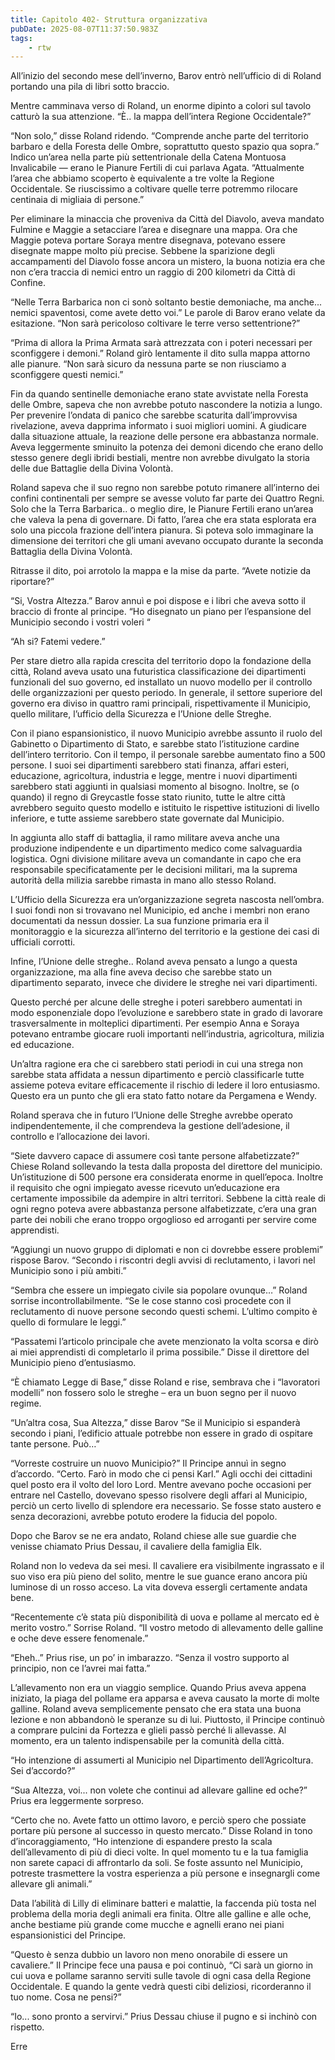 ```yaml
---
title: Capitolo 402- Struttura organizzativa
pubDate: 2025-08-07T11:37:50.983Z
tags:
    - rtw
---
```













All’inizio del secondo mese dell’inverno, Barov entrò nell’ufficio di di Roland portando una pila di libri sotto braccio.


Mentre camminava verso di Roland, un enorme dipinto a colori sul tavolo catturò la sua attenzione. “È.. la mappa dell’intera Regione Occidentale?”


“Non solo,” disse Roland ridendo. “Comprende anche parte del territorio barbaro e della Foresta delle Ombre, soprattutto questo spazio qua sopra.” Indico un’area nella parte più settentrionale della Catena Montuosa Invalicabile — erano le Pianure Fertili di cui parlava Agata. “Attualmente l’area che abbiamo scoperto è equivalente a tre volte la Regione Occidentale. Se riuscissimo a coltivare quelle terre potremmo rilocare centinaia di migliaia di persone.”


Per eliminare la minaccia che proveniva da Città del Diavolo, aveva mandato Fulmine e Maggie a setacciare l’area e disegnare una mappa. Ora che Maggie poteva portare Soraya mentre disegnava, potevano essere disegnate mappe molto più precise. Sebbene la sparizione degli accampamenti del Diavolo fosse ancora un mistero, la buona notizia era che non c’era traccia di nemici entro un raggio di 200 kilometri da Città di Confine.


“Nelle Terra Barbarica non ci sonò soltanto bestie demoniache, ma anche... nemici spaventosi, come avete detto voi.” Le parole di Barov erano velate da esitazione. “Non sarà pericoloso coltivare le terre verso settentrione?”


“Prima di allora la Prima Armata sarà attrezzata con i poteri necessari per sconfiggere i demoni.” Roland girò lentamente il dito sulla mappa attorno alle pianure. “Non sarà sicuro da nessuna parte se non riusciamo a sconfiggere questi nemici.”


Fin da quando sentinelle demoniache erano state avvistate nella Foresta delle Ombre, sapeva che non avrebbe potuto nascondere la notizia a lungo. Per prevenire l’ondata di panico che sarebbe scaturita dall’improvvisa rivelazione, aveva dapprima informato i suoi migliori uomini. A giudicare dalla situazione attuale, la reazione delle persone era abbastanza normale. Aveva leggermente sminuito la potenza dei demoni dicendo che erano dello stesso genere degli ibridi bestiali, mentre non avrebbe divulgato la storia delle due Battaglie della Divina Volontà.


Roland sapeva che il suo regno non sarebbe potuto rimanere all’interno dei confini continentali per sempre se avesse voluto far parte dei Quattro Regni. Solo che la Terra Barbarica.. o meglio dire, le Pianure Fertili erano un’area che valeva la pena di governare. Di fatto, l’area che era stata esplorata era solo una piccola frazione dell’intera pianura. Si poteva solo immaginare la dimensione dei territori che gli umani avevano occupato durante la seconda Battaglia della Divina Volontà.


Ritrasse il dito, poi arrotolo la mappa e la mise da parte. “Avete notizie da riportare?”


“Si, Vostra Altezza.” Barov annuì e poi dispose e i libri che aveva sotto il braccio di fronte al principe. “Ho disegnato un piano per l’espansione del Municipio secondo i vostri voleri “


“Ah si? Fatemi vedere.”


Per stare dietro alla rapida crescita del territorio dopo la fondazione della città, Roland aveva usato una futuristica classificazione dei dipartimenti funzionali del suo governo, ed installato un nuovo modello per il controllo delle organizzazioni per questo periodo. In generale, il settore superiore del governo era diviso in quattro rami principali, rispettivamente il Municipio, quello militare, l’ufficio della Sicurezza e l’Unione delle Streghe.


Con il piano espansionistico, il nuovo Municipio avrebbe assunto il ruolo del Gabinetto o Dipartimento di Stato, e sarebbe stato l’istituzione cardine dell’intero territorio. Con il tempo, il personale sarebbe aumentato fino a 500 persone. I suoi sei dipartimenti sarebbero stati finanza, affari esteri, educazione, agricoltura, industria e legge, mentre i nuovi dipartimenti sarebbero stati aggiunti in qualsiasi momento al bisogno. Inoltre, se (o quando) il regno di Greycastle fosse stato riunito, tutte le altre città avrebbero seguito questo modello e istituito le rispettive istituzioni di livello inferiore, e tutte assieme sarebbero state governate dal Municipio.


In aggiunta allo staff di battaglia, il ramo militare aveva anche una produzione indipendente e un dipartimento medico come salvaguardia logistica. Ogni divisione militare aveva un comandante in capo che era responsabile specificatamente per le decisioni militari, ma la suprema autorità della milizia sarebbe rimasta in mano allo stesso Roland.


L’Ufficio della Sicurezza era un’organizzazione segreta nascosta nell’ombra. I suoi fondi non si trovavano nel Municipio, ed anche i membri non erano documentati da nessun dossier. La sua funzione primaria era il monitoraggio e la sicurezza all’interno del territorio e la gestione dei casi di ufficiali corrotti.


Infine, l’Unione delle streghe.. Roland aveva pensato a lungo a questa organizzazione, ma alla fine aveva deciso che sarebbe stato un dipartimento separato, invece che dividere le streghe nei vari dipartimenti.


Questo perché per alcune delle streghe i poteri sarebbero aumentati in modo esponenziale  dopo l’evoluzione e sarebbero state in grado di lavorare trasversalmente in molteplici dipartimenti. Per esempio Anna e Soraya potevano entrambe giocare ruoli importanti nell’industria, agricoltura, milizia ed educazione.


Un’altra ragione era che ci sarebbero stati periodi in cui una strega non sarebbe stata affidata a nessun dipartimento e perciò classificarle tutte assieme poteva evitare efficacemente il rischio di ledere il loro entusiasmo. Questo era un punto che gli era stato fatto notare da Pergamena e Wendy.


Roland sperava che in futuro l’Unione delle Streghe avrebbe operato indipendentemente, il che comprendeva la gestione dell’adesione, il controllo e l’allocazione dei lavori.


“Siete davvero capace di assumere così tante persone alfabetizzate?” Chiese Roland sollevando la testa dalla proposta del direttore del municipio. Un’istituzione di 500 persone era considerata enorme in quell’epoca. Inoltre il requisito che ogni impiegato avesse ricevuto un’educazione era certamente impossibile da adempire in altri territori. Sebbene la città reale di ogni regno poteva avere abbastanza persone alfabetizzate, c’era una gran parte dei nobili che erano troppo orgoglioso ed arroganti per servire come apprendisti.


“Aggiungi un nuovo gruppo di diplomati e non ci dovrebbe essere problemi” rispose Barov. “Secondo i riscontri degli avvisi di reclutamento, i lavori nel Municipio sono i più ambiti.”


“Sembra che essere un impiegato civile sia popolare ovunque…” Roland sorrise incontrollabilmente. “Se le cose stanno così procedete con il reclutamento di nuove persone secondo questi schemi. L’ultimo compito è quello di formulare le leggi.”


“Passatemi l’articolo principale che avete menzionato la volta scorsa e dirò ai miei apprendisti di completarlo il prima possibile.” Disse il direttore del Municipio pieno d’entusiasmo.


“È chiamato Legge di Base,” disse Roland e rise, sembrava che i “lavoratori modelli” non fossero solo le streghe – era un buon segno per il nuovo regime.


“Un’altra cosa, Sua Altezza,” disse Barov “Se il Municipio si espanderà secondo i piani, l’edificio attuale potrebbe non essere in grado di ospitare tante persone. Può…”


“Vorreste costruire un nuovo Municipio?” Il Principe annuì in segno d’accordo. “Certo. Farò in modo che ci pensi Karl.” Agli occhi dei cittadini quel posto era il volto del loro Lord. Mentre avevano poche occasioni per entrare nel Castello, dovevano spesso risolvere degli affari al Municipio, perciò un certo livello di splendore era necessario. Se fosse stato austero e senza decorazioni, avrebbe potuto erodere la fiducia del popolo.


Dopo che Barov se ne era andato, Roland chiese alle sue guardie che venisse chiamato Prius Dessau, il cavaliere della famiglia Elk.


Roland non lo vedeva da sei mesi. Il cavaliere era visibilmente ingrassato e il suo viso era più pieno del solito, mentre le sue guance erano ancora più luminose di un rosso acceso. La vita doveva essergli certamente andata bene.


“Recentemente c’è stata più disponibilità di uova e pollame al mercato ed è merito vostro.” Sorrise Roland. “Il vostro metodo di allevamento delle galline e oche deve essere fenomenale.”


“Eheh..” Prius rise, un po’ in imbarazzo. “Senza il vostro supporto al principio, non ce l’avrei mai fatta.”


L’allevamento non era un viaggio semplice. Quando Prius aveva appena iniziato, la piaga del pollame era apparsa e aveva causato la morte di molte galline. Roland aveva semplicemente pensato che era stata una buona lezione e non abbandonò le speranze su di lui. Piuttosto, il Principe continuò a comprare pulcini da Fortezza e glieli passò perché li allevasse. Al momento, era un talento indispensabile per la comunità della città.


“Ho intenzione di assumerti al Municipio nel Dipartimento dell’Agricoltura. Sei d’accordo?”


“Sua Altezza, voi... non volete che continui ad allevare galline ed oche?” Prius era leggermente sorpreso.


“Certo che no. Avete fatto un ottimo lavoro, e perciò spero che possiate portare più persone al successo in questo mercato.” Disse Roland in tono d’incoraggiamento, “Ho intenzione di espandere presto la scala dell’allevamento di più di dieci volte. In quel momento tu e la tua famiglia non sarete capaci di affrontarlo da soli. Se foste assunto nel Municipio, potreste trasmettere la vostra esperienza a più persone e insegnargli come allevare gli animali.”


Data l’abilità di Lilly di eliminare batteri e malattie, la faccenda più tosta nel problema della moria degli animali era finita. Oltre alle galline e alle oche, anche bestiame più grande come mucche e agnelli erano nei piani espansionistici del Principe.


“Questo è senza dubbio un lavoro non meno onorabile di essere un cavaliere.” Il Principe fece una pausa e poi continuò, “Ci sarà un giorno in cui uova e pollame saranno serviti sulle tavole di ogni casa della Regione Occidentale. E quando la gente vedrà questi cibi deliziosi, ricorderanno il tuo nome. Cosa ne pensi?”


“Io... sono pronto a servirvi.” Prius Dessau chiuse il pugno e si inchinò con rispetto.










Erre
                                


                                



